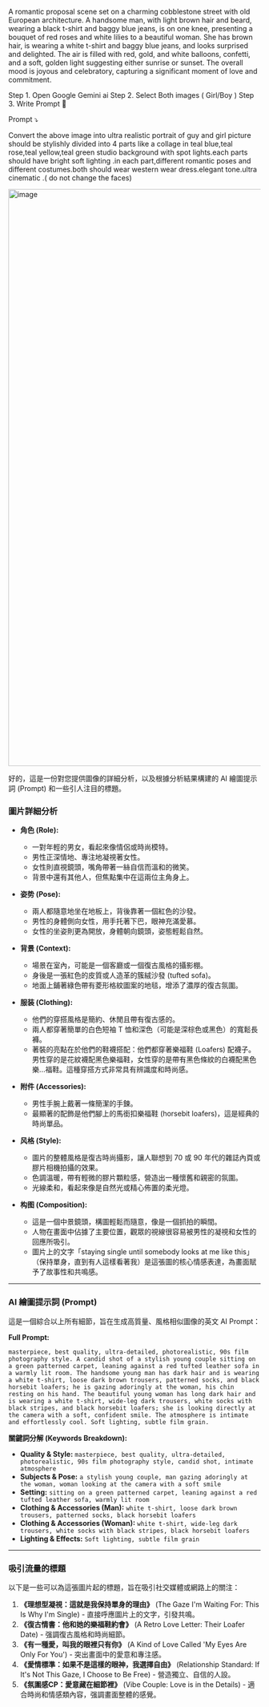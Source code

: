 
A romantic proposal scene set on a charming cobblestone street with old European architecture. A handsome man, with light brown hair and beard, wearing a black t-shirt and baggy blue jeans, is on one knee, presenting a bouquet of red roses and white lilies to a beautiful woman. She has brown hair, is wearing a white t-shirt and baggy blue jeans, and looks surprised and delighted. The air is filled with red, gold, and white balloons, confetti, and a soft, golden light suggesting either sunrise or sunset. The overall mood is joyous and celebratory, capturing a significant moment of love and commitment.

Step 1. Open Google Gemini ai 
Step 2. Select Both images ( Girl/Boy )
Step 3. Write Prompt 🌿 

Prompt ⤵️ 

Convert the above image into ultra realistic  portrait of guy and girl picture should be stylishly divided into  4 parts  like a collage in teal blue,teal rose,teal yellow,teal green studio background with spot lights.each parts should have bright soft lighting .in each part,different romantic poses and different costumes.both should wear western wear dress.elegant tone.ultra cinematic .( do not change the faces)

<img width="896" height="1152" alt="image" src="https://github.com/user-attachments/assets/262f28a7-f73d-4f6f-bea4-7582f1952cbc" />



好的，這是一份對您提供圖像的詳細分析，以及根據分析結果構建的 AI 繪圖提示詞 (Prompt) 和一些引人注目的標題。

### **圖片詳細分析**

*   **角色 (Role):**
    *   一對年輕的男女，看起來像情侶或時尚模特。
    *   男性正深情地、專注地凝視著女性。
    *   女性則直視鏡頭，嘴角帶著一絲自信而溫和的微笑。
    *   背景中還有其他人，但焦點集中在這兩位主角身上。

*   **姿势 (Pose):**
    *   兩人都隨意地坐在地板上，背後靠著一個紅色的沙發。
    *   男性的身體側向女性，用手托著下巴，眼神充滿愛慕。
    *   女性的坐姿則更為開放，身體朝向鏡頭，姿態輕鬆自然。

*   **背景 (Context):**
    *   場景在室內，可能是一個客廳或一個復古風格的攝影棚。
    *   身後是一張紅色的皮質或人造革的簇絨沙發 (tufted sofa)。
    *   地面上鋪著綠色帶有菱形格紋圖案的地毯，增添了濃厚的復古氛圍。

*   **服装 (Clothing):**
    *   他們的穿搭風格是簡約、休閒且帶有復古感的。
    *   兩人都穿著簡單的白色短袖 T 恤和深色（可能是深棕色或黑色）的寬鬆長褲。
    *   著裝的亮點在於他們的鞋襪搭配：他們都穿著樂福鞋 (Loafers) 配襪子。男性穿的是花紋襪配黑色樂福鞋，女性穿的是帶有黑色條紋的白襪配黑色樂...福鞋。這種穿搭方式非常具有辨識度和時尚感。

*   **附件 (Accessories):**
    *   男性手腕上戴著一條簡潔的手鍊。
    *   最顯著的配飾是他們腳上的馬銜扣樂福鞋 (horsebit loafers)，這是經典的時尚單品。

*   **风格 (Style):**
    *   圖片的整體風格是復古時尚攝影，讓人聯想到 70 或 90 年代的雜誌內頁或膠片相機拍攝的效果。
    *   色調溫暖，帶有輕微的膠片顆粒感，營造出一種懷舊和親密的氛圍。
    *   光線柔和，看起來像是自然光或精心佈置的柔光燈。

*   **构图 (Composition):**
    *   這是一個中景鏡頭，構圖輕鬆而隨意，像是一個抓拍的瞬間。
    *   人物在畫面中佔據了主要位置，觀眾的視線很容易被男性的凝視和女性的回應所吸引。
    *   圖片上的文字「staying single until somebody looks at me like this」（保持單身，直到有人這樣看著我）是這張圖的核心情感表達，為畫面賦予了故事性和共鳴感。

---

### **AI 繪圖提示詞 (Prompt)**

這是一個綜合以上所有細節，旨在生成高質量、風格相似圖像的英文 AI Prompt：

**Full Prompt:**
```
masterpiece, best quality, ultra-detailed, photorealistic, 90s film photography style. A candid shot of a stylish young couple sitting on a green patterned carpet, leaning against a red tufted leather sofa in a warmly lit room. The handsome young man has dark hair and is wearing a white t-shirt, loose dark brown trousers, patterned socks, and black horsebit loafers; he is gazing adoringly at the woman, his chin resting on his hand. The beautiful young woman has long dark hair and is wearing a white t-shirt, wide-leg dark trousers, white socks with black stripes, and black horsebit loafers; she is looking directly at the camera with a soft, confident smile. The atmosphere is intimate and effortlessly cool. Soft lighting, subtle film grain.
```

**關鍵詞分解 (Keywords Breakdown):**

*   **Quality & Style:** `masterpiece, best quality, ultra-detailed, photorealistic, 90s film photography style, candid shot, intimate atmosphere`
*   **Subjects & Pose:** `a stylish young couple, man gazing adoringly at the woman, woman looking at the camera with a soft smile`
*   **Setting:** `sitting on a green patterned carpet, leaning against a red tufted leather sofa, warmly lit room`
*   **Clothing & Accessories (Man):** `white t-shirt, loose dark brown trousers, patterned socks, black horsebit loafers`
*   **Clothing & Accessories (Woman):** `white t-shirt, wide-leg dark trousers, white socks with black stripes, black horsebit loafers`
*   **Lighting & Effects:** `Soft lighting, subtle film grain`

---

### **吸引流量的標題**

以下是一些可以為這張圖片起的標題，旨在吸引社交媒體或網路上的關注：

1.  **《理想型凝視：這就是我保持單身的理由》** (The Gaze I'm Waiting For: This Is Why I'm Single) - 直接呼應圖片上的文字，引發共鳴。
2.  **《復古情書：他和她的樂福鞋約會》** (A Retro Love Letter: Their Loafer Date) - 强調復古風格和時尚細節。
3.  **《有一種愛，叫我的眼裡只有你》** (A Kind of Love Called 'My Eyes Are Only For You') - 突出畫面中的愛意和專注感。
4.  **《愛情標準：如果不是這樣的眼神，我選擇自由》** (Relationship Standard: If It's Not This Gaze, I Choose to Be Free) - 營造獨立、自信的人設。
5.  **《氛圍感CP：愛意藏在細節裡》** (Vibe Couple: Love is in the Details) - 適合時尚和情感類內容，强調畫面整體的感覺。
